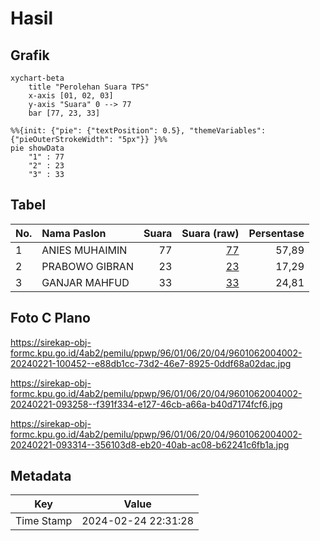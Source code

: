# Hasil

## Grafik

```mermaid
xychart-beta
    title "Perolehan Suara TPS"
    x-axis [01, 02, 03]
    y-axis "Suara" 0 --> 77
    bar [77, 23, 33]
```

```mermaid
%%{init: {"pie": {"textPosition": 0.5}, "themeVariables": {"pieOuterStrokeWidth": "5px"}} }%%
pie showData
    "1" : 77
    "2" : 23
    "3" : 33
```

## Tabel

| No. | Nama Paslon    | Suara | Suara (raw) | Persentase |
|:--- |:-------------- | -----:| -----------:| ----------:|
| 1   | ANIES MUHAIMIN | 77    | [77][p-1]   | 57,89      |
| 2   | PRABOWO GIBRAN | 23    | [23][p-2]   | 17,29      |
| 3   | GANJAR MAHFUD  | 33    | [33][p-3]   | 24,81      |


[p-1]: https://github.com/gigit-pemilu/pemilu-2024-96-papua-barat-daya/blob/main/pilpres/hitung-suara/sub/96-papua-barat-daya/sub/01-sorong/sub/06-seget/sub/2004-malabam/sub/002-tps/sub/paslon-1.txt
[p-2]: https://github.com/gigit-pemilu/pemilu-2024-96-papua-barat-daya/blob/main/pilpres/hitung-suara/sub/96-papua-barat-daya/sub/01-sorong/sub/06-seget/sub/2004-malabam/sub/002-tps/sub/paslon-2.txt
[p-3]: https://github.com/gigit-pemilu/pemilu-2024-96-papua-barat-daya/blob/main/pilpres/hitung-suara/sub/96-papua-barat-daya/sub/01-sorong/sub/06-seget/sub/2004-malabam/sub/002-tps/sub/paslon-3.txt

## Foto C Plano

https://sirekap-obj-formc.kpu.go.id/4ab2/pemilu/ppwp/96/01/06/20/04/9601062004002-20240221-100452--e88db1cc-73d2-46e7-8925-0ddf68a02dac.jpg

https://sirekap-obj-formc.kpu.go.id/4ab2/pemilu/ppwp/96/01/06/20/04/9601062004002-20240221-093258--f391f334-e127-46cb-a66a-b40d7174fcf6.jpg

https://sirekap-obj-formc.kpu.go.id/4ab2/pemilu/ppwp/96/01/06/20/04/9601062004002-20240221-093314--356103d8-eb20-40ab-ac08-b62241c6fb1a.jpg


## Metadata

| Key        | Value               |
| ---------- | ------------------- |
| Time Stamp | 2024-02-24 22:31:28 |




